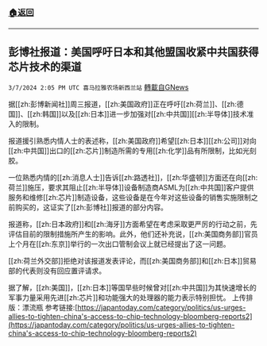 ###  [:house:返回](README.md)
---


## 彭博社报道：美国呼吁日本和其他盟国收紧中共国获得芯片技术的渠道
`3/7/2024 2:05 PM UTC 喜马拉雅农场新西兰站` [轉載自GNews](https://gnews.org/articles/2374274)

据[[zh:彭博新闻社]]周三报道，[[zh:美国政府]]正在呼吁[[zh:荷兰]]、[[zh:德国]]、[[zh:韩国]]以及[[zh:日本]]进一步加强对[[zh:中共国]][[zh:半导体]]技术准入的限制。

报道援引熟悉内情人士的表述称，[[zh:美国政府]]希望[[zh:日本]][[zh:公司]]对向[[zh:中共国]]出口的[[zh:芯片]]制造所需的专用[[zh:化学]]品有所限制，比如光刻胶。

一位熟悉内情的[[zh:消息人士]]告诉[[zh:路透社]]，[[zh:华盛顿]]方面还在向[[zh:荷兰]]施压，要求其阻止[[zh:半导体]]设备制造商ASML为[[zh:中共国]]客户提供服务和维修[[zh:芯片]]制造设备，这些设备是在今年对这些设备的销售实施限制之前购买的，这证实了[[zh:彭博社]]报道的部分内容。

报道称，[[zh:日本政府]]和[[zh:海牙]]方面希望在考虑采取更严厉的行动之前，先评估目前的限制措施所产生的影响。此外，他们还补充说，[[zh:美国商务部]]官员上个月在[[zh:东京]]举行的一次出口管制会议上就已经提出了这一问题。

[[zh:荷兰外交部]]拒绝对该报道发表评论，而[[zh:美国商务部]]和[[zh:日本]]贸易部的代表则没有回应置评请求。

据了解，[[zh:美国]]，[[zh:日本]]等国早些时候曾对[[zh:中共国]]为其快速增长的军事力量采用先进[[zh:芯片]]和功能强大的处理器的能力表示特别担忧。
上传排版：漂流瓶
参考链接:[https://japantoday.com/category/politics/us-urges-allies-to-tighten-china's-access-to-chip-technology-bloomberg-reports2](https://japantoday.com/category/politics/us-urges-allies-to-tighten-china's-access-to-chip-technology-bloomberg-reports2)
